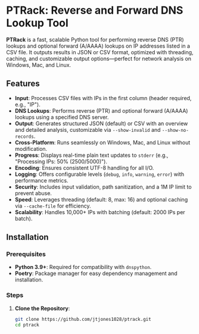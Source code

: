 # PTRack: Reverse and Forward DNS Lookup Tool

**PTRack** is a fast, scalable Python tool for performing reverse DNS (PTR) lookups and optional forward (A/AAAA) lookups on IP addresses listed in a CSV file. It outputs results in JSON or CSV format, optimized with threading, caching, and customizable output options—perfect for network analysis on Windows, Mac, and Linux.

## Features
- **Input**: Processes CSV files with IPs in the first column (header required, e.g., "IP").
- **DNS Lookups**: Performs reverse (PTR) and optional forward (A/AAAA) lookups using a specified DNS server.
- **Output**: Generates structured JSON (default) or CSV with an overview and detailed analysis, customizable via `--show-invalid` and `--show-no-records`.
- **Cross-Platform**: Runs seamlessly on Windows, Mac, and Linux without modification.
- **Progress**: Displays real-time plain text updates to `stderr` (e.g., "Processing IPs: 50% (2500/5000)").
- **Encoding**: Ensures consistent UTF-8 handling for all I/O.
- **Logging**: Offers configurable levels (`debug`, `info`, `warning`, `error`) with performance metrics.
- **Security**: Includes input validation, path sanitization, and a 1M IP limit to prevent abuse.
- **Speed**: Leverages threading (default: 8, max: 16) and optional caching via `--cache-file` for efficiency.
- **Scalability**: Handles 10,000+ IPs with batching (default: 2000 IPs per batch).

## Installation

### Prerequisites
- **Python 3.9+**: Required for compatibility with `dnspython`.
- **Poetry**: Package manager for easy dependency management and installation.

### Steps
1. **Clone the Repository**:
   ```bash
   git clone https://github.com/jtjones1028/ptrack.git
   cd ptrack